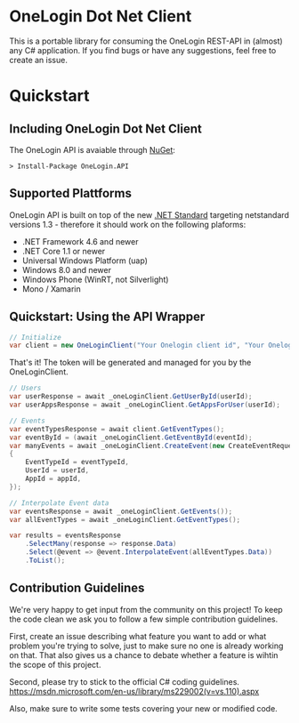 # OneLogin Dot Net Client
This is a portable library for consuming the OneLogin REST-API in (almost) any C# application.
If you find bugs or have any suggestions, feel free to create an issue.

# Quickstart

## Including OneLogin Dot Net Client
The OneLogin API is avaiable through [NuGet](https://www.nuget.org/packages/OneLogin.API/):

```
> Install-Package OneLogin.API
```

## Supported Plattforms
OneLogin API is built on top of the new [.NET Standard](https://github.com/dotnet/standard) targeting netstandard versions 1.3 - therefore it should work on the following plaforms:
* .NET Framework 4.6 and newer
* .NET Core 1.1 or newer
* Universal Windows Platform (uap)
* Windows 8.0 and newer
* Windows Phone (WinRT, not Silverlight)
* Mono / Xamarin

## Quickstart: Using the API Wrapper

```c#
// Initialize
var client = new OneLoginClient("Your Onelogin client id", "Your Onelogin client secret");
```
That's it! The token will be generated and managed for you by the OneLoginClient.

```c#
// Users
var userResponse = await _oneLoginClient.GetUserById(userId);
var userAppsResponse = await _oneLoginClient.GetAppsForUser(userId);

// Events
var eventTypesResponse = await client.GetEventTypes();
var eventById = (await _oneLoginClient.GetEventById(eventId);
var manyEvents = await _oneLoginClient.CreateEvent(new CreateEventRequest
{
    EventTypeId = eventTypeId,
    UserId = userId,
    AppId = appId,
});

// Interpolate Event data
var eventsResponse = await _oneLoginClient.GetEvents());
var allEventTypes = await _oneLoginClient.GetEventTypes();

var results = eventsResponse
    .SelectMany(response => response.Data)
    .Select(@event => @event.InterpolateEvent(allEventTypes.Data))
    .ToList();
```

## Contribution Guidelines
We're very happy to get input from the community on this project! To keep the code clean we ask you to follow a few simple contribution guidelines.

First, create an issue describing what feature you want to add or what problem you're trying to solve, just to make sure no one is already working on that. That also gives us a chance to debate whether a feature is wihtin the scope of this project.

Second, please try to stick to the official C# coding guidelines. https://msdn.microsoft.com/en-us/library/ms229002(v=vs.110).aspx

Also, make sure to write some tests covering your new or modified code.
